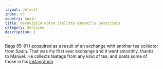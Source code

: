 ```yaml
---
layout: default
index: 85
country: Spain
title: Maraviglia Notte Stellata Camomilla Setacciata
category: Services
description: |
---
```

Bags 85-91 I acqquired as a result of an exchange with another tea collector from Spain. That was my first ever exchange and it went smoothly, thanks to Manuel. He collects teatags from any kind of tea, and posts some of those in his [instagramm](https://www.instagram.com/teatagger/)